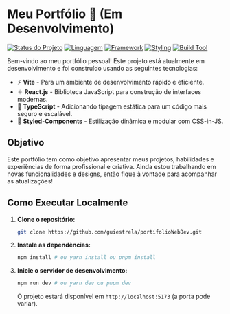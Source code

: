 # Meu Portfólio 🚀 (Em Desenvolvimento)

[![Status do Projeto](https://img.shields.io/badge/status-em%20desenvolvimento-yellow)](https://github.com/guiestrela/portfolioWebDev)
[![Linguagem](https://img.shields.io/badge/linguagem-TypeScript-blueviolet)](https://www.typescriptlang.org/)
[![Framework](https://img.shields.io/badge/framework-React-blue)](https://react.dev/)
[![Styling](https://img.shields.io/badge/styling-Styled--Components-pink)](https://styled-components.com/)
[![Build Tool](https://img.shields.io/badge/build-Vite-teal)](https://vitejs.dev/)

Bem-vindo ao meu portfólio pessoal! Este projeto está atualmente em desenvolvimento e foi construído usando as seguintes tecnologias:

- ⚡ **Vite** - Para um ambiente de desenvolvimento rápido e eficiente.
- ⚛️ **React.js** - Biblioteca JavaScript para construção de interfaces modernas.
- 📘 **TypeScript** - Adicionando tipagem estática para um código mais seguro e escalável.
- 💅 **Styled-Components** - Estilização dinâmica e modular com CSS-in-JS.

## Objetivo

Este portfólio tem como objetivo apresentar meus projetos, habilidades e experiências de forma profissional e criativa. Ainda estou trabalhando em novas funcionalidades e designs, então fique à vontade para acompanhar as atualizações!

## Como Executar Localmente

1. **Clone o repositório:**
   ```bash
   git clone https://github.com/guiestrela/portifolioWebDev.git
   ```
2.  **Instale as dependências:**
    ```bash
    npm install # ou yarn install ou pnpm install
    ```
3.  **Inicie o servidor de desenvolvimento:**
    ```bash
    npm run dev # ou yarn dev ou pnpm dev
    ```
    O projeto estará disponível em `http://localhost:5173` (a porta pode variar).




